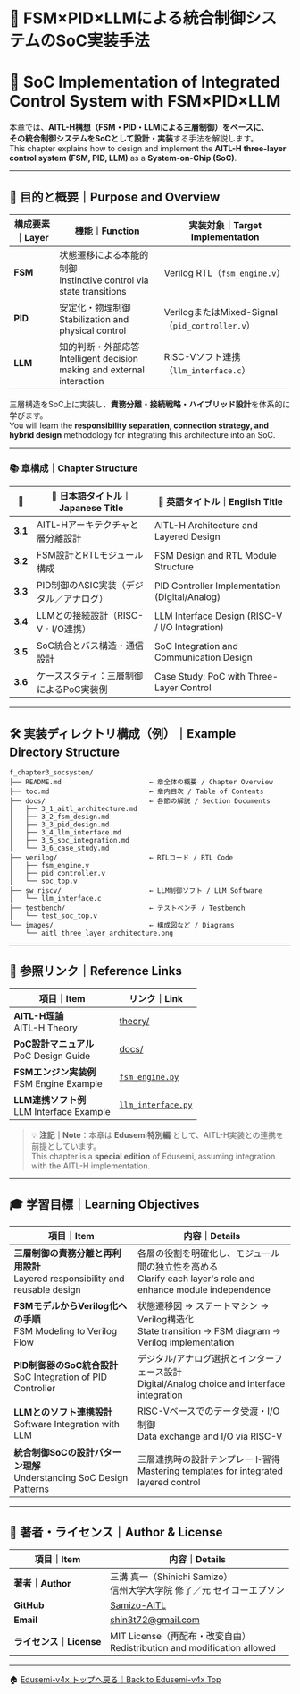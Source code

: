 # 🧠 FSM×PID×LLMによる統合制御システムのSoC実装手法  
# 🧠 SoC Implementation of Integrated Control System with FSM×PID×LLM

本章では、**AITL-H構想（FSM・PID・LLMによる三層制御）**をベースに、  
その統合制御システムを**SoCとして設計・実装**する手法を解説します。  
This chapter explains how to design and implement the **AITL-H three-layer control system (FSM, PID, LLM)** as a **System-on-Chip (SoC)**.

---

## 🎯 目的と概要｜Purpose and Overview

| 構成要素｜Layer | 機能｜Function | 実装対象｜Target Implementation |
|-------------|-------------------|------------------------------|
| **FSM**     | 状態遷移による本能的制御<br>Instinctive control via state transitions | Verilog RTL（`fsm_engine.v`） |
| **PID**     | 安定化・物理制御<br>Stabilization and physical control | VerilogまたはMixed-Signal（`pid_controller.v`） |
| **LLM**     | 知的判断・外部応答<br>Intelligent decision making and external interaction | RISC-Vソフト連携（`llm_interface.c`） |

三層構造をSoC上に実装し、**責務分離・接続戦略・ハイブリッド設計**を体系的に学びます。  
You will learn the **responsibility separation, connection strategy, and hybrid design** methodology for integrating this architecture into an SoC.

---

### 📚 章構成｜Chapter Structure

| 🚩 | 📖 日本語タイトル｜Japanese Title | 📘 英語タイトル｜English Title |
|----|-------------------------------|------------------------------|
| **3.1** | AITL-Hアーキテクチャと層分離設計 | AITL-H Architecture and Layered Design |
| **3.2** | FSM設計とRTLモジュール構成 | FSM Design and RTL Module Structure |
| **3.3** | PID制御のASIC実装（デジタル／アナログ） | PID Controller Implementation (Digital/Analog) |
| **3.4** | LLMとの接続設計（RISC-V・I/O連携） | LLM Interface Design (RISC-V / I/O Integration) |
| **3.5** | SoC統合とバス構造・通信設計 | SoC Integration and Communication Design |
| **3.6** | ケーススタディ：三層制御によるPoC実装例 | Case Study: PoC with Three-Layer Control |

---

## 🛠 実装ディレクトリ構成（例）｜Example Directory Structure

```plaintext
f_chapter3_socsystem/
├── README.md                      ← 章全体の概要 / Chapter Overview
├── toc.md                         ← 章内目次 / Table of Contents
├── docs/                          ← 各節の解説 / Section Documents
│   ├── 3_1_aitl_architecture.md
│   ├── 3_2_fsm_design.md
│   ├── 3_3_pid_design.md
│   ├── 3_4_llm_interface.md
│   ├── 3_5_soc_integration.md
│   └── 3_6_case_study.md
├── verilog/                       ← RTLコード / RTL Code
│   ├── fsm_engine.v
│   ├── pid_controller.v
│   └── soc_top.v
├── sw_riscv/                      ← LLM制御ソフト / LLM Software
│   └── llm_interface.c
├── testbench/                     ← テストベンチ / Testbench
│   └── test_soc_top.v
└── images/                        ← 構成図など / Diagrams
    └── aitl_three_layer_architecture.png
```

---

## 🔗 参照リンク｜Reference Links

| 項目｜Item | リンク｜Link |
|------|------|
| **AITL-H理論**<br>AITL-H Theory | [theory/](https://github.com/Samizo-AITL/AITL-H/tree/main/theory) |
| **PoC設計マニュアル**<br>PoC Design Guide | [docs/](https://github.com/Samizo-AITL/AITL-H/tree/main/docs) |
| **FSMエンジン実装例**<br>FSM Engine Example | [`fsm_engine.py`](https://github.com/Samizo-AITL/AITL-H/blob/main/implementary/fsm_engine/fsm_engine.py) |
| **LLM連携ソフト例**<br>LLM Interface Example | [`llm_interface.py`](https://github.com/Samizo-AITL/AITL-H/blob/main/implementary/llm_interface.py) |

> 💡 **注記｜Note**：本章は **Edusemi特別編** として、AITL-H実装との連携を前提としています。  
> This chapter is a **special edition** of Edusemi, assuming integration with the AITL-H implementation.

---

## 🎓 学習目標｜Learning Objectives

| 項目｜Item | 内容｜Details |
|------|------|
| **三層制御の責務分離と再利用設計**<br>Layered responsibility and reusable design | 各層の役割を明確化し、モジュール間の独立性を高める<br>Clarify each layer's role and enhance module independence |
| **FSMモデルからVerilog化への手順**<br>FSM Modeling to Verilog Flow | 状態遷移図 → ステートマシン → Verilog構造化<br>State transition → FSM diagram → Verilog implementation |
| **PID制御器のSoC統合設計**<br>SoC Integration of PID Controller | デジタル/アナログ選択とインターフェース設計<br>Digital/Analog choice and interface integration |
| **LLMとのソフト連携設計**<br>Software Integration with LLM | RISC-Vベースでのデータ受渡・I/O制御<br>Data exchange and I/O via RISC-V |
| **統合制御SoCの設計パターン理解**<br>Understanding SoC Design Patterns | 三層連携時の設計テンプレート習得<br>Mastering templates for integrated layered control |

---

## 👤 著者・ライセンス｜Author & License

| 項目｜Item | 内容｜Details |
|------|------|
| **著者｜Author** | 三溝 真一（Shinichi Samizo）<br>信州大学大学院 修了／元 セイコーエプソン |
| **GitHub** | [Samizo-AITL](https://github.com/Samizo-AITL) |
| **Email** | [shin3t72@gmail.com](mailto:shin3t72@gmail.com) |
| **ライセンス｜License** | MIT License（再配布・改変自由）<br>Redistribution and modification allowed |

---

🏠 [Edusemi-v4x トップへ戻る｜Back to Edusemi-v4x Top](../README.md)
